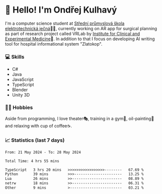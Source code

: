 # 👋 Hello! I'm Ondřej Kulhavý

I'm a computer science student at [Střední průmyslová škola elektrotechnická ječná](https://www.spsejecna.cz/)👨‍🎓, currently working on AR app for surgical planning as part of research project called VRLab by [Institute for Clinical and Experimental Medicine](https://www.ikem.cz/en/)🏥.
In addition to that I focus on developing AI writing tool for hospital informational system "Zlatokop".

### 💻 Skills
- C#
- Java
- JavaScript
- TypeScript
- Blender
- Unity 3D

### 🏋️‍♂️ Hobbies

Aside from programming, I love theater🎭, training in a gym💪, oil-painting🎨 and relaxing with cup of coffee☕.
### 📈 Statistics (last 7 days)
<!--START_SECTION:waka-->

```txt
From: 21 May 2024 - To: 28 May 2024

Total Time: 4 hrs 55 mins

TypeScript   3 hrs 20 mins   >>>>>>>>>>>>>>>>>--------   67.69 %
Python       39 mins         >>>----------------------   13.25 %
Lua          26 mins         >>-----------------------   08.89 %
netrw        18 mins         >>-----------------------   06.31 %
Other        9 mins          >------------------------   03.21 %
```

<!--END_SECTION:waka-->



